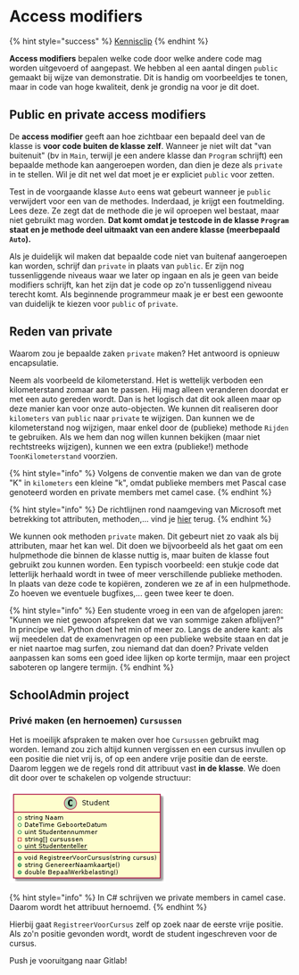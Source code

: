 # Access modifiers

{% hint style="success" %}
[Kennisclip](https://youtu.be/q\_\_6UaGtNGs)
{% endhint %}

**Access modifiers** bepalen welke code door welke andere code mag worden uitgevoerd of aangepast. We hebben al een aantal dingen `public` gemaakt bij wijze van demonstratie. Dit is handig om voorbeeldjes te tonen, maar in code van hoge kwaliteit, denk je grondig na voor je dit doet.

## Public en private access modifiers

De **access modifier** geeft aan hoe zichtbaar een bepaald deel van de klasse is **voor code buiten de klasse zelf**. Wanneer je niet wilt dat "van buitenuit" (bv in `Main`, terwijl je een andere klasse dan `Program` schrijft) een bepaalde methode kan aangeroepen worden, dan dien je deze als `private` in te stellen. Wil je dit net wel dat moet je er expliciet `public` voor zetten.

Test in de voorgaande klasse `Auto` eens wat gebeurt wanneer je `public` verwijdert voor een van de methodes. Inderdaad, je krijgt een foutmelding. Lees deze. Ze zegt dat de methode die je wil oproepen wel bestaat, maar niet gebruikt mag worden. **Dat komt omdat je testcode in de klasse `Program` staat en je methode deel uitmaakt van een andere klasse (meerbepaald `Auto`).**

Als je duidelijk wil maken dat bepaalde code niet van buitenaf aangeroepen kan worden, schrijf dan `private` in plaats van `public`. Er zijn nog tussenliggende niveaus waar we later op ingaan en als je geen van beide modifiers schrijft, kan het zijn dat je code op zo'n tussenliggend niveau terecht komt. Als beginnende programmeur maak je er best een gewoonte van duidelijk te kiezen voor `public` of `private`.

## Reden van private

Waarom zou je bepaalde zaken `private` maken? Het antwoord is opnieuw encapsulatie.

Neem als voorbeeld de kilometerstand. Het is wettelijk verboden een kilometerstand zomaar aan te passen. Hij mag alleen veranderen doordat er met een auto gereden wordt. Dan is het logisch dat dit ook alleen maar op deze manier kan voor onze auto-objecten. We kunnen dit realiseren door `kilometers` van `public` naar `private` te wijzigen. Dan kunnen we de kilometerstand nog wijzigen, maar enkel door de (publieke) methode `Rijden` te gebruiken. Als we hem dan nog willen kunnen bekijken (maar niet rechtstreeks wijzigen), kunnen we een extra (publieke!) methode `ToonKilometerstand` voorzien.

{% hint style="info" %}
Volgens de conventie maken we dan van de grote "K" in `kilometers` een kleine "k", omdat publieke members met Pascal case genoteerd worden en private members met camel case.
{% endhint %}

{% hint style="info" %}
De richtlijnen rond naamgeving van Microsoft met betrekking tot attributen, methoden,... vind je [hier](https://docs.microsoft.com/en-us/dotnet/standard/design-guidelines/capitalization-conventions) terug.
{% endhint %}

We kunnen ook methoden `private` maken. Dit gebeurt niet zo vaak als bij attributen, maar het kan wel. Dit doen we bijvoorbeeld als het gaat om een hulpmethode die binnen de klasse nuttig is, maar buiten de klasse fout gebruikt zou kunnen worden. Een typisch voorbeeld: een stukje code dat letterlijk herhaald wordt in twee of meer verschillende publieke methoden. In plaats van deze code te kopiëren, zonderen we ze af in een hulpmethode. Zo hoeven we eventuele bugfixes,... geen twee keer te doen.

{% hint style="info" %}
Een studente vroeg in een van de afgelopen jaren: "Kunnen we niet gewoon afspreken dat we van sommige zaken afblijven?" In principe wel. Python doet het min of meer zo. Langs de andere kant: als wij meedelen dat de examenvragen op een publieke website staan en dat je er niet naartoe mag surfen, zou niemand dat dan doen? Private velden aanpassen kan soms een goed idee lijken op korte termijn, maar een project saboteren op langere termijn.
{% endhint %}

## SchoolAdmin project

### Privé maken (en hernoemen) `Cursussen`

Het is moeilijk afspraken te maken over hoe `Cursussen` gebruikt mag worden. Iemand zou zich altijd kunnen vergissen en een cursus invullen op een positie die niet vrij is, of op een andere vrije positie dan de eerste. Daarom leggen we de regels rond dit attribuut vast **in de klasse**. We doen dit door over te schakelen op volgende structuur:

![Cursussen wordt cursussen met een kleine letter en wordt private. Dit wordt aangegeven door het rode vierkantje in plaats van een groen bolletje.](../../.gitbook/assets/student-start-schooladmin-met-access-modifiers.png)

{% hint style="info" %}
In C# schrijven we private members in camel case. Daarom wordt het attribuut hernoemd.
{% endhint %}

Hierbij gaat `RegistreerVoorCursus` zelf op zoek naar de eerste vrije positie. Als zo'n positie gevonden wordt, wordt de student ingeschreven voor de cursus.

Push je vooruitgang naar Gitlab!
